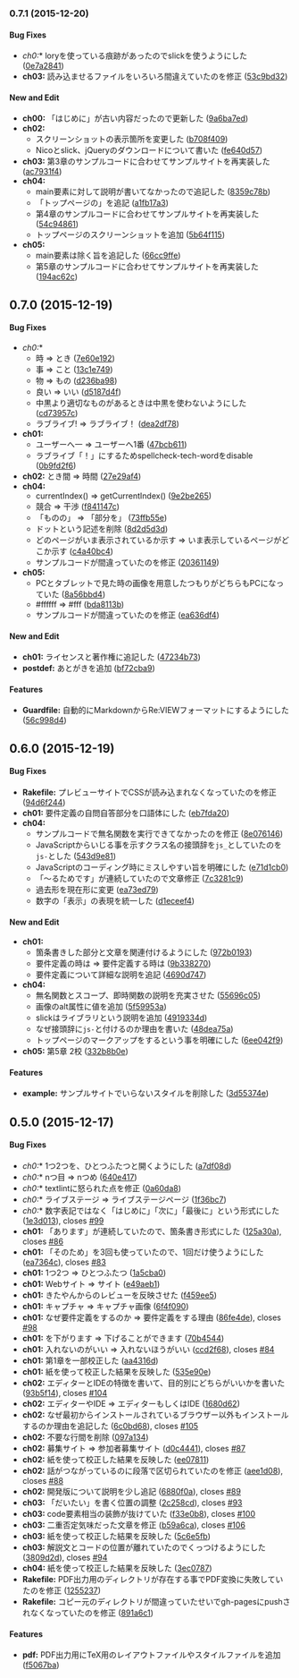 ### 0.7.1 (2015-12-20)


#### Bug Fixes

* **ch0*:** loryを使っている痕跡があったのでslickを使うようにした ([0e7a2841](https://github.com/o2project/start-dash-of-site-making/commit/0e7a2841f6db39dc20fded238901bccc1dc05468))
* **ch03:** 読み込ませるファイルをいろいろ間違えていたのを修正 ([53c9bd32](https://github.com/o2project/start-dash-of-site-making/commit/53c9bd32f3e084ff08bcdf65381400ea0d2ca228))


#### New and Edit

* **ch00:** 「はじめに」が古い内容だったので更新した ([9a6ba7ed](https://github.com/o2project/start-dash-of-site-making/commit/9a6ba7ed5acdb0fe66d5d3f350632d9973e5c24c))
* **ch02:**
  * スクリーンショットの表示箇所を変更した ([b708f409](https://github.com/o2project/start-dash-of-site-making/commit/b708f40944c5662bd61ababdc8d30e54757d6b02))
  * Nicoとslick、jQueryのダウンロードについて書いた ([fe640d57](https://github.com/o2project/start-dash-of-site-making/commit/fe640d5772f454aa616e71db3dd2bd7454395a0d))
* **ch03:** 第3章のサンプルコードに合わせてサンプルサイトを再実装した ([ac7931f4](https://github.com/o2project/start-dash-of-site-making/commit/ac7931f405e9208d12ec7210e2b123a91f413c0a))
* **ch04:**
  * main要素に対して説明が書いてなかったので追記した ([8359c78b](https://github.com/o2project/start-dash-of-site-making/commit/8359c78bc6e0c00a621d094c0c59b8999d8acb64))
  * 「トップページの」を追記 ([a1fb17a3](https://github.com/o2project/start-dash-of-site-making/commit/a1fb17a3eefb4100117c35e206bba0934715ef48))
  * 第4章のサンプルコードに合わせてサンプルサイトを再実装した ([54c94861](https://github.com/o2project/start-dash-of-site-making/commit/54c94861f8edbeba0a90161e1b3bf0e0dfb4e1ce))
  * トップページのスクリーンショットを追加 ([5b64f115](https://github.com/o2project/start-dash-of-site-making/commit/5b64f11546d990fccf46b942538f2f60d56f5f73))
* **ch05:**
  * main要素は除く旨を追記した ([66cc9ffe](https://github.com/o2project/start-dash-of-site-making/commit/66cc9ffe91ea89f9e023a9169f89a3edc5547d6b))
  * 第5章のサンプルコードに合わせてサンプルサイトを再実装した ([194ac62c](https://github.com/o2project/start-dash-of-site-making/commit/194ac62c33ed317e42fcf5a080de5e221a399781))


## 0.7.0 (2015-12-19)


#### Bug Fixes

* **ch0*:**
  * 時 => とき ([7e60e192](https://github.com/o2project/start-dash-of-site-making/commit/7e60e1923878abe2f958d78e09ae8a6f4448070a))
  * 事 => こと ([13c1e749](https://github.com/o2project/start-dash-of-site-making/commit/13c1e7491f03d4663d726aa7c209e02c5af7f668))
  * 物 => もの ([d236ba98](https://github.com/o2project/start-dash-of-site-making/commit/d236ba98fe3b2cd292161e5db1d5e7f6166b6c91))
  * 良い => いい ([d5187d4f](https://github.com/o2project/start-dash-of-site-making/commit/d5187d4f2aef2fe99dbd93d30e06ac3b6bd8d214))
  * 中黒より適切なものがあるときは中黒を使わないようにした ([cd73957c](https://github.com/o2project/start-dash-of-site-making/commit/cd73957c486134ec133d7791b963b1ad528ebfc9))
  * ラブライブ! => ラブライブ！ ([dea2df78](https://github.com/o2project/start-dash-of-site-making/commit/dea2df7822a37f1e8a3fe8158f0ba435e7dc8afc))
* **ch01:**
  * ユーザーへ一 => ユーザーへ1番 ([47bcb611](https://github.com/o2project/start-dash-of-site-making/commit/47bcb61185900f047ae01637e37e0250eee83a9f))
  * ラブライブ「！」にするためspellcheck-tech-wordをdisable ([0b9fd2f6](https://github.com/o2project/start-dash-of-site-making/commit/0b9fd2f6df95fd6c54adc9b5e8ea74d47eaa045c))
* **ch02:** とき間 => 時間 ([27e29af4](https://github.com/o2project/start-dash-of-site-making/commit/27e29af41f0fc63cca3d768001f2922719d176b3))
* **ch04:**
  * currentIndex() => getCurrentIndex() ([9e2be265](https://github.com/o2project/start-dash-of-site-making/commit/9e2be2656b0b11560c5a9f21f3d1a2d8bd741384))
  * 競合 => 干渉 ([f841147c](https://github.com/o2project/start-dash-of-site-making/commit/f841147cbb44b7441470b6274c9c287a49ce4586))
  * 「ものの」 => 「部分を」 ([73ffb55e](https://github.com/o2project/start-dash-of-site-making/commit/73ffb55e28f9531f865c9a1515721855ccfeff12))
  * ドットという記述を削除 ([8d2d5d3d](https://github.com/o2project/start-dash-of-site-making/commit/8d2d5d3d7f197a420c3ea67f241a94d937c91217))
  * どのページがいま表示されているか示す => いま表示しているページがどこか示す ([c4a40bc4](https://github.com/o2project/start-dash-of-site-making/commit/c4a40bc4f6048c729fd6525d69d53f9e290218fb))
  * サンプルコードが間違っていたのを修正 ([20361149](https://github.com/o2project/start-dash-of-site-making/commit/203611496f7c8eddfadc55b57eab76835e66a856))
* **ch05:**
  * PCとタブレットで見た時の画像を用意したつもりがどちらもPCになっていた ([8a56bbd4](https://github.com/o2project/start-dash-of-site-making/commit/8a56bbd4774d975e3315ea71a4e3a7099f7b4b80))
  * #ffffff => #fff ([bda8113b](https://github.com/o2project/start-dash-of-site-making/commit/bda8113bf3fc1618c153ecb4b513e44b5e849af3))
  * サンプルコードが間違っていたのを修正 ([ea636df4](https://github.com/o2project/start-dash-of-site-making/commit/ea636df49b2df88a6c105bc1f059c2cd1fd1f919))


#### New and Edit

* **ch01:** ライセンスと著作権に追記した ([47234b73](https://github.com/o2project/start-dash-of-site-making/commit/47234b737ff8a4722b918af2be42aa577f3af98f))
* **postdef:** あとがきを追加 ([bf72cba9](https://github.com/o2project/start-dash-of-site-making/commit/bf72cba96d415ea83fa77c3e11a0c22b0b31dd2b))


#### Features

* **Guardfile:** 自動的にMarkdownからRe:VIEWフォーマットにするようにした ([56c998d4](https://github.com/o2project/start-dash-of-site-making/commit/56c998d4713a356671e054ef39d1a0994e852e2d))


## 0.6.0 (2015-12-19)


#### Bug Fixes

* **Rakefile:** プレビューサイトでCSSが読み込まれなくなっていたのを修正 ([94d6f244](https://github.com/o2project/start-dash-of-site-making/commit/94d6f2446241c043602aacada849a14107e97984))
* **ch01:** 要件定義の自問自答部分を口語体にした ([eb7fda20](https://github.com/o2project/start-dash-of-site-making/commit/eb7fda203656b892f6ace585dbc030ae6aed85ef))
* **ch04:**
  * サンプルコードで無名関数を実行できてなかったのを修正 ([8e076146](https://github.com/o2project/start-dash-of-site-making/commit/8e07614632015fe064ca41245ddf2574872d12cb))
  * JavaScriptからいじる事を示すクラス名の接頭辞を`js_`としていたのを`js-`とした ([543d9e81](https://github.com/o2project/start-dash-of-site-making/commit/543d9e815f87a32554b750620b6fdd53e516df5c))
  * JavaScriptのコーディング時にミスしやすい旨を明確にした ([e71d1cb0](https://github.com/o2project/start-dash-of-site-making/commit/e71d1cb0a11482260f81d10ec069e3873f998a4d))
  * 「〜るためです」が連続していたので文章修正 ([7c3281c9](https://github.com/o2project/start-dash-of-site-making/commit/7c3281c9e4526e23a0136e6f18333f08db42cb4b))
  * 過去形を現在形に変更 ([ea73ed79](https://github.com/o2project/start-dash-of-site-making/commit/ea73ed796207bef06188c45f7fe07a4b52a810ea))
  * 数字の「表示」の表現を統一した ([d1eceef4](https://github.com/o2project/start-dash-of-site-making/commit/d1eceef4318746e28c6b0321947bda6a863215f0))


#### New and Edit

* **ch01:**
  * 箇条書きした部分と文章を関連付けるようにした ([972b0193](https://github.com/o2project/start-dash-of-site-making/commit/972b0193e0e7bbaef9deead66cc3d251bc4efd6f))
  * 要件定義の時は => 要件定義する時は ([9b338270](https://github.com/o2project/start-dash-of-site-making/commit/9b3382706676cce7215f1ef1fbb7d61e49c7ed7b))
  * 要件定義について詳細な説明を追記 ([4690d747](https://github.com/o2project/start-dash-of-site-making/commit/4690d7472cd7d39b0b346c7be06a4f217bdc0435))
* **ch04:**
  * 無名関数とスコープ、即時関数の説明を充実させた ([55696c05](https://github.com/o2project/start-dash-of-site-making/commit/55696c0567a69428acab503416b81632ce7d1e92))
  * 画像のalt属性に値を追加 ([5f59953a](https://github.com/o2project/start-dash-of-site-making/commit/5f59953a077d0a0345f6cd5c5a912740df02dae3))
  * slickはライブラリという説明を追加 ([4919334d](https://github.com/o2project/start-dash-of-site-making/commit/4919334d6af62cfbbf2a1a5b4adc071cb5dcd876))
  * なぜ接頭辞に`js-`と付けるのか理由を書いた ([48dea75a](https://github.com/o2project/start-dash-of-site-making/commit/48dea75a8cb02a5281f1a80120eab8054c2e2a3e))
  * トップページのマークアップをするという事を明確にした ([6ee042f9](https://github.com/o2project/start-dash-of-site-making/commit/6ee042f9baafc91c21ee5fff63910e17b463011d))
* **ch05:** 第5章 2校 ([332b8b0e](https://github.com/o2project/start-dash-of-site-making/commit/332b8b0e5eb39d2f0284c85f37a58216084813a8))


#### Features

* **example:** サンプルサイトでいらないスタイルを削除した ([3d55374e](https://github.com/o2project/start-dash-of-site-making/commit/3d55374ecee06b1b38be21a16eb386fc81840229))


## 0.5.0 (2015-12-17)


#### Bug Fixes

* **ch0*:** 1つ2つを、ひとつふたつと開くようにした ([a7df08d](https://github.com/o2project/start-dash-of-site-making/commit/a7df08d))
* **ch0*:** nつ目 => nつめ ([640e417](https://github.com/o2project/start-dash-of-site-making/commit/640e417))
* **ch0*:** textlintに怒られた点を修正 ([0a60da8](https://github.com/o2project/start-dash-of-site-making/commit/0a60da8))
* **ch0*:** ライブステージ => ライブステージページ ([1f36bc7](https://github.com/o2project/start-dash-of-site-making/commit/1f36bc7))
* **ch0*:** 数字表記ではなく「はじめに」「次に」「最後に」という形式にした ([1e3d013](https://github.com/o2project/start-dash-of-site-making/commit/1e3d013)), closes [#99](https://github.com/o2project/start-dash-of-site-making/issues/99)
* **ch01:** 「あります」が連続していたので、箇条書き形式にした ([125a30a](https://github.com/o2project/start-dash-of-site-making/commit/125a30a)), closes [#86](https://github.com/o2project/start-dash-of-site-making/issues/86)
* **ch01:** 「そのため」を3回も使っていたので、1回だけ使うようにした ([ea7364c](https://github.com/o2project/start-dash-of-site-making/commit/ea7364c)), closes [#83](https://github.com/o2project/start-dash-of-site-making/issues/83)
* **ch01:** 1つ2つ => ひとつふたつ ([1a5cba0](https://github.com/o2project/start-dash-of-site-making/commit/1a5cba0))
* **ch01:** Webサイト => サイト ([e49aeb1](https://github.com/o2project/start-dash-of-site-making/commit/e49aeb1))
* **ch01:** きたやんからのレビューを反映させた ([f459ee5](https://github.com/o2project/start-dash-of-site-making/commit/f459ee5))
* **ch01:** キャプチャ => キャプチャ画像 ([6f4f090](https://github.com/o2project/start-dash-of-site-making/commit/6f4f090))
* **ch01:** なぜ要件定義をするのか => 要件定義をする理由 ([86fe4de](https://github.com/o2project/start-dash-of-site-making/commit/86fe4de)), closes [#98](https://github.com/o2project/start-dash-of-site-making/issues/98)
* **ch01:** を下がります => 下げることができます ([70b4544](https://github.com/o2project/start-dash-of-site-making/commit/70b4544))
* **ch01:** 入れないのがいい => 入れないほうがいい ([ccd2f68](https://github.com/o2project/start-dash-of-site-making/commit/ccd2f68)), closes [#84](https://github.com/o2project/start-dash-of-site-making/issues/84)
* **ch01:** 第1章を一部校正した ([aa4316d](https://github.com/o2project/start-dash-of-site-making/commit/aa4316d))
* **ch01:** 紙を使って校正した結果を反映した ([535e90e](https://github.com/o2project/start-dash-of-site-making/commit/535e90e))
* **ch02:** エディターとIDEの特徴を書いて、目的別にどちらがいいかを書いた ([93b5f14](https://github.com/o2project/start-dash-of-site-making/commit/93b5f14)), closes [#104](https://github.com/o2project/start-dash-of-site-making/issues/104)
* **ch02:** エディターやIDE => エディターもしくはIDE ([1680d62](https://github.com/o2project/start-dash-of-site-making/commit/1680d62))
* **ch02:** なぜ最初からインストールされているブラウザー以外もインストールするのか理由を追記した ([6c0bd68](https://github.com/o2project/start-dash-of-site-making/commit/6c0bd68)), closes [#105](https://github.com/o2project/start-dash-of-site-making/issues/105)
* **ch02:** 不要な行間を削除 ([097a134](https://github.com/o2project/start-dash-of-site-making/commit/097a134))
* **ch02:** 募集サイト => 参加者募集サイト ([d0c4441](https://github.com/o2project/start-dash-of-site-making/commit/d0c4441)), closes [#87](https://github.com/o2project/start-dash-of-site-making/issues/87)
* **ch02:** 紙を使って校正した結果を反映した ([ee07811](https://github.com/o2project/start-dash-of-site-making/commit/ee07811))
* **ch02:** 話がつながっているのに段落で区切られていたのを修正 ([aee1d08](https://github.com/o2project/start-dash-of-site-making/commit/aee1d08)), closes [#88](https://github.com/o2project/start-dash-of-site-making/issues/88)
* **ch02:** 開発版について説明を少し追記 ([6880f0a](https://github.com/o2project/start-dash-of-site-making/commit/6880f0a)), closes [#89](https://github.com/o2project/start-dash-of-site-making/issues/89)
* **ch03:** 「だいたい」を書く位置の調整 ([2c258cd](https://github.com/o2project/start-dash-of-site-making/commit/2c258cd)), closes [#93](https://github.com/o2project/start-dash-of-site-making/issues/93)
* **ch03:** code要素相当の装飾が抜けていた ([f33e0b8](https://github.com/o2project/start-dash-of-site-making/commit/f33e0b8)), closes [#100](https://github.com/o2project/start-dash-of-site-making/issues/100)
* **ch03:** 二重否定気味だった文章を修正 ([b59a6ca](https://github.com/o2project/start-dash-of-site-making/commit/b59a6ca)), closes [#106](https://github.com/o2project/start-dash-of-site-making/issues/106)
* **ch03:** 紙を使って校正した結果を反映した ([5c6e5fb](https://github.com/o2project/start-dash-of-site-making/commit/5c6e5fb))
* **ch03:** 解説文とコードの位置が離れていたのでくっつけるようにした ([3809d2d](https://github.com/o2project/start-dash-of-site-making/commit/3809d2d)), closes [#94](https://github.com/o2project/start-dash-of-site-making/issues/94)
* **ch04:** 紙を使って校正した結果を反映した ([3ec0787](https://github.com/o2project/start-dash-of-site-making/commit/3ec0787))
* **Rakefile:** PDF出力用のディレクトリが存在する事でPDF変換に失敗していたのを修正 ([1255237](https://github.com/o2project/start-dash-of-site-making/commit/1255237))
* **Rakefile:** コピー元のディレクトリが間違っていたせいでgh-pagesにpushされなくなっていたのを修正 ([891a6c1](https://github.com/o2project/start-dash-of-site-making/commit/891a6c1))

#### Features

* **pdf:** PDF出力用にTeX用のレイアウトファイルやスタイルファイルを追加 ([f5067ba](https://github.com/o2project/start-dash-of-site-making/commit/f5067ba))
